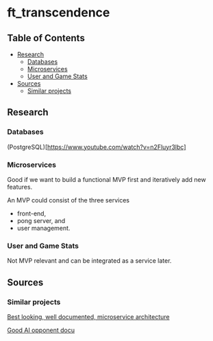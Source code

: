 # ft_transcendence
## Table of Contents
- [Research](#research)
  - [Databases](#databases)
  - [Microservices](#microservices)
  - [User and Game Stats](#user-and-game-stats)
- [Sources](#sources)
  - [Similar projects](#similar-projects)

## Research

### Databases
(PostgreSQL)[https://www.youtube.com/watch?v=n2Fluyr3lbc]

### Microservices
Good if we want to build a functional MVP first and iteratively add new features.

An MVP could consist of the three services
- front-end,
- pong server, and
- user management.

### User and Game Stats
Not MVP relevant and can be integrated as a service later.

## Sources
### Similar projects

[Best looking, well documented, microservice architecture](https://github.com/tdameros/42-transcendence)

[Good AI opponent docu](https://github.com/Linuswidmer/42_transcendence)
